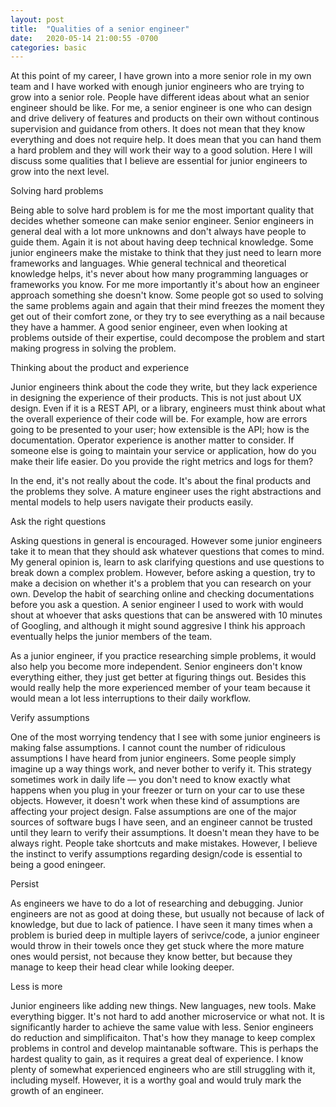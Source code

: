 ```yaml
---
layout: post
title:  "Qualities of a senior engineer"
date:   2020-05-14 21:00:55 -0700
categories: basic
---
```


At this point of my career, I have grown into a more senior role in my own team and I have worked with enough junior engineers who are trying to grow into a senior role. People have different ideas about what an senior engineer should be like. For me, a senior engineer is one who can design and drive delivery of features and products on their own without continous supervision and guidance from others. It does not mean that they know everything and does not require help. It does mean that you can hand them a hard problem and they will work their way to a good solution. Here I will discuss some qualities that I believe are essential for junior engineers to grow into the next level.

Solving hard problems

Being able to solve hard problem is for me the most important quality that decides whether someone can make senior engineer. Senior engineers in general deal with a lot more unknowns and don't always have people to guide them. Again it is not about having deep technical knowledge. Some junior engineers make the mistake to think that they just need to learn more frameworks and languages. Whie general technical and theoretical knowledge helps, it's never about how many programming languages or frameworks you know. For me more importantly it's about how an engineer approach something she doesn't know. Some people got so used to solving the same problems again and again that their mind freezes the moment they get out of their comfort zone, or they try to see everything as a nail because they have a hammer. A good senior engineer, even when looking at problems outside of their expertise, could decompose the problem and start making progress in solving the problem. 

Thinking about the product and experience

Junior engineers think about the code they write, but they lack experience in designing the experience of their products. This is not just about UX design. Even if it is a REST API, or a library, engineers must think about what the overall experience of their code will be. For example, how are errors going to be presented to your user; how extensible is the API; how is the documentation. Operator experience is another matter to consider. If someone else is going to maintain your service or application, how do you make their life easier. Do you provide the right metrics and logs for them?

In the end, it's not really about the code. It's about the final products and the problems they solve. A mature engineer uses the right abstractions and mental models to help users navigate their products easily.

Ask the right questions

Asking questions in general is encouraged. However some junior engineers take it to mean that they should ask whatever questions that comes to mind. My general opinion is, learn to ask clarifying questions and use questions to break down a complex problem. However, before asking a question, try to make a decision on whether it's a problem that you can research on your own. Develop the habit of searching online and checking documentations before you ask a question. A senior engineer I used to work with would shout at whoever that asks questions that can be answered with 10 minutes of Googling, and although it might sound aggresive I think his approach eventually helps the junior members of the team. 

As a junior engineer, if you practice researching simple problems, it would also help you become more independent. Senior engineers don't know everything either, they just get better at figuring things out. Besides this would really help the more experienced member of your team because it would mean a lot less interruptions to their daily workflow.

Verify assumptions

One of the most worrying tendency that I see with some junior engineers is making false assumptions. I cannot count the number of ridiculous assumptions I have heard from junior engineers. Some people simply imagine up a way things work, and never bother to verify it. This strategy sometimes work in daily life — you don't need to know exactly what happens when you plug in your freezer or turn on your car to use these objects. However, it doesn't work when these kind of assumptions are affecting your project design. False assumptions are one of the major sources of software bugs I have seen, and an engineer cannot be trusted until they learn to verify their assumptions. It doesn't mean they have to be always right. People take shortcuts and make mistakes. However, I believe the instinct to verify assumptions regarding design/code is essential to being a good eningeer.

Persist

As engineers we have to do a lot of researching and debugging. Junior engineers are not as good at doing these, but usually not because of lack of knowledge, but due to lack of patience. I have seen it many times when a problem is buried deep in multiple layers of serivce/code, a junior engineer would throw in their towels once they get stuck where the more mature ones would persist, not because they know better, but because they manage to keep their head clear while looking deeper.

Less is more

Junior engineers like adding new things. New languages, new tools. Make everything bigger. It's not hard to add another microservice or what not. It is significantly harder to achieve the same value with less. Senior engineers do reduction and simplificaiton. That's how they manage to keep complex problems in control and develop maintanable software. This is perhaps the hardest quality to gain, as it requires a great deal of experience. I know plenty of somewhat experienced engineers who are still struggling with it, including myself. However, it is a worthy goal and would truly mark the growth of an engineer.
